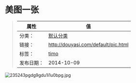 # 美图一张

>|  属性  |  值  |
>| ----- | ----- |
>| 分类： | [默认分类](http://douyasi.com/category/default/) |
>| 链接： | http://douyasi.com/default/pic.html |
>| 标签： | [timo](http://douyasi.com/tag/timo)  |
>| 发布日期： | 2014-10-09 |

![235243pgdg9gdu1i1u0bpg.jpg][1]


  [1]: http://douyasi.com/usr/uploads/2014/10/2967746552.jpg